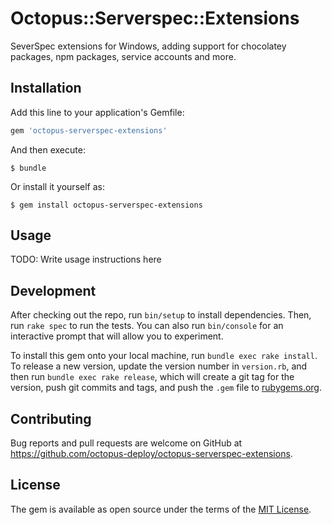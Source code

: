 # Octopus::Serverspec::Extensions

SeverSpec extensions for Windows, adding support for chocolatey packages, npm packages, service accounts and more.

## Installation

Add this line to your application's Gemfile:

```ruby
gem 'octopus-serverspec-extensions'
```

And then execute:

    $ bundle

Or install it yourself as:

    $ gem install octopus-serverspec-extensions

## Usage

TODO: Write usage instructions here

## Development

After checking out the repo, run `bin/setup` to install dependencies. Then, run `rake spec` to run the tests. You can also run `bin/console` for an interactive prompt that will allow you to experiment.

To install this gem onto your local machine, run `bundle exec rake install`. To release a new version, update the version number in `version.rb`, and then run `bundle exec rake release`, which will create a git tag for the version, push git commits and tags, and push the `.gem` file to [rubygems.org](https://rubygems.org).

## Contributing

Bug reports and pull requests are welcome on GitHub at https://github.com/octopus-deploy/octopus-serverspec-extensions.


## License

The gem is available as open source under the terms of the [MIT License](http://opensource.org/licenses/MIT).

